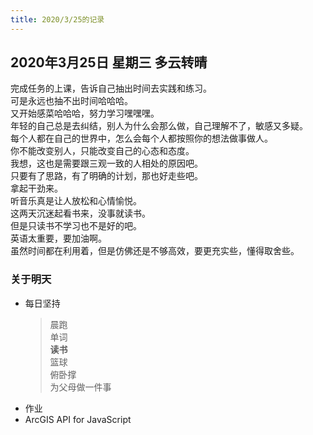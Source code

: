 ```yaml
---
title: 2020/3/25的记录
---
```

## 2020年3月25日 星期三 多云转晴
完成任务的上课，告诉自己抽出时间去实践和练习。  
可是永远也抽不出时间哈哈哈。  
又开始感菜哈哈哈，努力学习嘿嘿嘿。  
年轻的自己总是去纠结，别人为什么会那么做，自己理解不了，敏感又多疑。  
每个人都在自己的世界中，怎么会每个人都按照你的想法做事做人。  
你不能改变别人，只能改变自己的心态和态度。  
我想，这也是需要跟三观一致的人相处的原因吧。  
只要有了思路，有了明确的计划，那也好走些吧。  
拿起干劲来。  
听音乐真是让人放松和心情愉悦。  
这两天沉迷起看书来，没事就读书。  
但是只读书不学习也不是好的吧。  
英语太重要，要加油啊。  
虽然时间都在利用着，但是仿佛还是不够高效，要更充实些，懂得取舍些。  
### 关于明天
* 每日坚持
    > 晨跑  
	> 单词  
	> **读书**  
	> 篮球  
	> 俯卧撑  
	> 为父母做一件事
* 作业  
* ArcGIS API for JavaScript  
